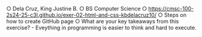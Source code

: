 ○ Dela Cruz, King Justine B.
○ BS Computer Science
○ https://cmsc-100-2s24-25-c3l.github.io/exer-02-html-and-css-kbdelacruz10/
○ Steps on how to create GitHub page
○ What are your key takeaways from this exercise? - Eveything in programming is easier to think and hard to execute.
